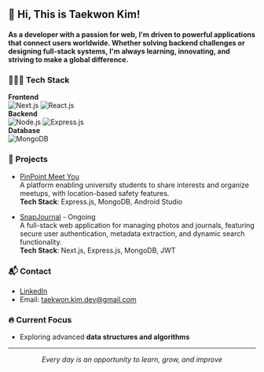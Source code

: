 <h2>👋 Hi, This is Taekwon Kim!</h2>
<h4>As a developer with a passion for web, I'm driven to powerful applications that connect users worldwide. 
  Whether solving backend challenges or designing full-stack systems, I'm always learning, innovating, and striving to make a global difference.</h3>

### 🧑🏻‍💻 Tech Stack
**Frontend**  
![Next.js](https://img.shields.io/badge/Next.js-000000?style=flat&logo=nextdotjs&logoColor=white)
![React.js](https://img.shields.io/badge/React-61DAFB?style=flat&logo=react&logoColor=black)  
**Backend**  
![Node.js](https://img.shields.io/badge/Node.js-339933?style=flat&logo=nodedotjs&logoColor=white)
![Express.js](https://img.shields.io/badge/Express.js-000000?style=flat&logo=express&logoColor=white)  
**Database**  
![MongoDB](https://img.shields.io/badge/MongoDB-47A248?style=flat&logo=mongodb&logoColor=white)

### 🚀 Projects
- [PinPoint Meet You](https://github.com/Tae-uni/PinPoint_Meet_You)  
 A platform enabling university students to share interests and organize meetups, with location-based safety features.  
  **Tech Stack**: Express.js, MongoDB, Android Studio

- [SnapJournal](https://github.com/Tae-uni/snapjournal) - Ongoing  
A full-stack web application for managing photos and journals, featuring secure user authentication, metadata extraction, and dynamic search functionality.  
**Tech Stack**: Next.js, Express.js, MongoDB, JWT

### 📬 Contact
- [LinkedIn](https://www.linkedin.com/in/taekwon-kim-766165317/)
- Email: taekwon.kim.dev@gmail.com

### 🔥 Current Focus
- Exploring advanced **data structures and algorithms**

---

<p align="center"><em>Every day is an opportunity to learn, grow, and improve </em></p>
